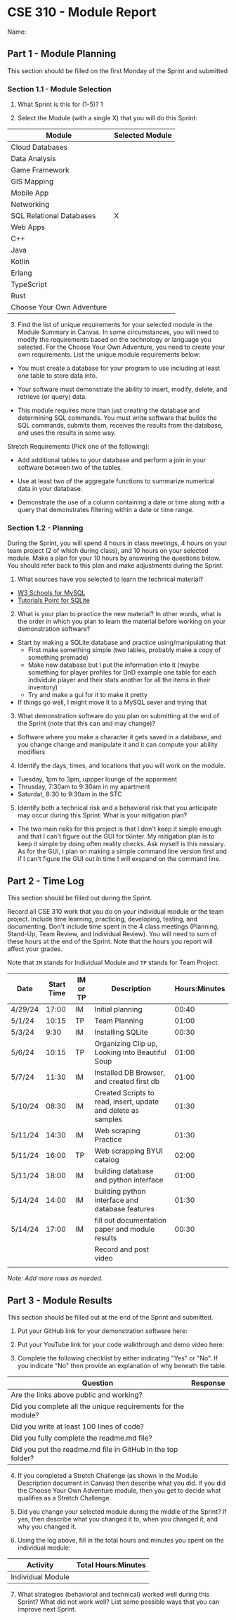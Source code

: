 # CSE 310 - Module Report

Name:

## Part 1 - Module Planning

This section should be filled on the first Monday of the Sprint and submitted

### Section 1.1 - Module Selection

1. What Sprint is this for (1-5)? 1

2. Select the Module (with a single X) that you will do this Sprint:

|Module                   |Selected Module|
|-------------------------|---------------|
|Cloud Databases          |               |
|Data Analysis            |               |
|Game Framework           |               |
|GIS Mapping              |               |
|Mobile App               |               |
|Networking               |               |
|SQL Relational Databases |       X       |
|Web Apps                 |               |
|C++                      |               |
|Java                     |               |
|Kotlin                   |               |
|Erlang                   |               |
|TypeScript               |               |
|Rust                     |               |
|Choose Your Own Adventure|               |

3. Find the list of unique requirements for your selected module in the Module Summary in Canvas.  In some circumstances, you will need to modify the requirements based on the technology or language you selected.  For the Choose Your Own Adventure, you need to create your own requirements.  List the unique module requirements below:
- You must create a database for your program to use including at least one table to store data into.

- Your software must demonstrate the ability to insert, modify, delete, and retrieve (or query) data.

- This module requires more than just creating the database and determining SQL commands. You must write software that builds the SQL commands, submits them, receives the results from the database, and uses the results in some way.

Stretch Requirements (Pick one of the following):
- Add additional tables to your database and perform a join in your software between two of the tables.

- Use at least two of the aggregate functions to summarize numerical data in your database.

- Demonstrate the use of a column containing a date or time along with a query that demonstrates filtering within a date or time range.

### Section 1.2 - Planning

During the Sprint, you will spend 4 hours in class meetings, 4 hours on your team project (2 of which during class), and 10 hours on your selected module.  Make a plan for your 10 hours by answering the questions below.  You should refer back to this plan and make adjustments during the Sprint.

1. What sources have you selected to learn the technical material?
- [W3 Schools for MySQL](https://www.w3schools.com/sql/)
- [Tutorials Point for SQLite](https://www.tutorialspoint.com/sqlite/index.htm)

2. What is your plan to practice the new material?  In other words, what is the order in which you plan to learn the material before working on your demonstration software?
- Start by making a SQLite database and practice using/manipulating that
    - First make something simple (two tables, probably make a copy of something premade)
    - Make new database but I put the information into it (maybe something for player profiles for DnD example one table for each individule player and their stats another for all the items in their inventory)
    - Try and make a gui for it to make it pretty
- If things go well, I might move it to a MySQL sever and trying that

3. What demonstration software do you plan on submitting at the end of the Sprint (note that this can and may change)?
- Software where you make a character it gets saved in a database, and you change change and manipulate it and it can compute your ability modifiers

4. Identify the days, times, and locations that you will work on the module.
- Tuesday, 1pm to 3pm, uppper lounge of the apparment
- Thrusday, 7:30am to 9:30am in my apartment
- Saturdat, 8:30 to 9:30am in the STC

5. Identify both a technical risk and a behavioral risk that you anticipate may occur during this Sprint.  What is your mitigation plan?
- The two main risks for this project is that I don't keep it simple enough and that I can't figure out the GUI for tkinter. My mitigation plan is to keep it simple by doing often reality checks. Ask myself is this nessiary. As for the GUI, I plan on making a simple command line version first and if I can't figure the GUI out in time I will exspand on the command line.


## Part 2 - Time Log

This section should be filled out during the Sprint. 

Record all CSE 310 work that you do on your individual module or the team project.  Include time learning, practicing, developing, testing, and documenting.  Don't include time spent in the 4 class meetings (Planning, Stand-Up, Team Review, and Individual Review).  You will need to sum of these hours at the end of the Sprint. Note that the hours you report will affect your grades.

Note that `IM` stands for Individual Module and `TP` stands for Team Project.  

|Date      |Start Time|IM or TP|Description                                                  |Hours:Minutes|
|----------|----------|--------|-------------------------------------------------------------|-------------|
| 4/29/24  |  17:00   | IM     |Initial planning                                             | 00:40       |
| 5/1/24   |  10:15   | TP     |Team Planning                                                | 01:00       |
| 5/3/24   |  9:30    | IM     |Installing SQLite                                            | 00:30       |
| 5/6/24   |  10:15   | TP     |Organizing Clip up, Looking into Beautiful Soup              | 01:00       |
| 5/7/24   |  11:30   | IM     |Installed DB Browser, and created first db                   | 01:00       |
| 5/10/24  |  08:30   | IM     |Created Scripts to read, insert, update and delete as samples| 01:30       |
| 5/11/24  |  14:30   | IM     |Web scraping Practice                                        | 01:30       |
| 5/11/24  |  16:00   | TP     |Web scrapping BYUI catalog                                   | 02:00       |
| 5/11/24  |  18:00   | IM     |building database and python interface                       | 01:00       |
| 5/14/24  |  14:00   | IM     |building python interface and database features              | 01:30       |
| 5/14/24  |  17:00   | IM     |fill out documentation paper and module results              | 00:30       |
|          |          |        |Record and post video                                        |             |
|          |          |        |                                                             |             |

_Note: Add more rows as needed._


## Part 3 - Module Results

This section should be filled out at the end of the Sprint and submitted.

1. Put your GitHub link for your demonstration software here: 

2. Put your YouTube link for your code walkthrough and demo video here:

3. Complete the following checklist by either indicating "Yes" or "No". If you indicate "No" then provide an explanation of why beneath the table.

|Question                                                    |Response|
|------------------------------------------------------------|--------|
|Are the links above public and working?                     |        |
|Did you complete all the unique requirements for the module?|        |
|Did you write at least 100 lines of code?                   |        |
|Did you fully complete the readme.md file?                  |        |
|Did you put the readme.md file in GitHub in the top folder? |        |

4. If you completed a Stretch Challenge (as shown in the Module Description document in Canvas) then describe what you did.  If you did the Choose Your Own Adventure module, then you get to decide what qualifies as a Stretch Challenge.

5. Did you change your selected module during the middle of the Sprint?  If yes, then describe what you changed it to, when you changed it, and why you changed it.

6. Using the log above, fill in the total hours and minutes you spent on the individual module:

|Activity         |Total Hours:Minutes|
|-----------------|-------------------|
|Individual Module|                   |

7. What strategies (behavioral and technical) worked well during this Sprint?  What did not work well?  List some possible ways that you can improve next Sprint.

